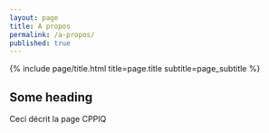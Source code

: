 ```yaml
---
layout: page
title: A propos
permalink: /a-propos/
published: true
---
```


<div class="page" markdown="1">
{% include page/title.html title=page.title subtitle=page_subtitle %}

## Some heading

Ceci décrit la page CPPIQ

</div>
